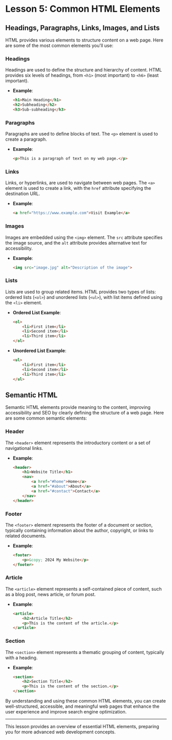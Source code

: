 # Lesson 5: Common HTML Elements

## Headings, Paragraphs, Links, Images, and Lists

HTML provides various elements to structure content on a web page. Here are some of the most common elements you'll use:

### Headings

Headings are used to define the structure and hierarchy of content. HTML provides six levels of headings, from `<h1>` (most important) to `<h6>` (least important).

- **Example**:
  ```html
  <h1>Main Heading</h1>
  <h2>Subheading</h2>
  <h3>Sub-subheading</h3>
  ```

### Paragraphs

Paragraphs are used to define blocks of text. The `<p>` element is used to create a paragraph.

- **Example**:
  ```html
  <p>This is a paragraph of text on my web page.</p>
  ```

### Links

Links, or hyperlinks, are used to navigate between web pages. The `<a>` element is used to create a link, with the `href` attribute specifying the destination URL.

- **Example**:
  ```html
  <a href="https://www.example.com">Visit Example</a>
  ```

### Images

Images are embedded using the `<img>` element. The `src` attribute specifies the image source, and the `alt` attribute provides alternative text for accessibility.

- **Example**:
  ```html
  <img src="image.jpg" alt="Description of the image">
  ```

### Lists

Lists are used to group related items. HTML provides two types of lists: ordered lists (`<ol>`) and unordered lists (`<ul>`), with list items defined using the `<li>` element.

- **Ordered List Example**:
  ```html
  <ol>
      <li>First item</li>
      <li>Second item</li>
      <li>Third item</li>
  </ol>
  ```

- **Unordered List Example**:
  ```html
  <ul>
      <li>First item</li>
      <li>Second item</li>
      <li>Third item</li>
  </ul>
  ```

## Semantic HTML

Semantic HTML elements provide meaning to the content, improving accessibility and SEO by clearly defining the structure of a web page. Here are some common semantic elements:

### Header

The `<header>` element represents the introductory content or a set of navigational links.

- **Example**:
  ```html
  <header>
      <h1>Website Title</h1>
      <nav>
          <a href="#home">Home</a>
          <a href="#about">About</a>
          <a href="#contact">Contact</a>
      </nav>
  </header>
  ```

### Footer

The `<footer>` element represents the footer of a document or section, typically containing information about the author, copyright, or links to related documents.

- **Example**:
  ```html
  <footer>
      <p>&copy; 2024 My Website</p>
  </footer>
  ```

### Article

The `<article>` element represents a self-contained piece of content, such as a blog post, news article, or forum post.

- **Example**:
  ```html
  <article>
      <h2>Article Title</h2>
      <p>This is the content of the article.</p>
  </article>
  ```

### Section

The `<section>` element represents a thematic grouping of content, typically with a heading.

- **Example**:
  ```html
  <section>
      <h2>Section Title</h2>
      <p>This is the content of the section.</p>
  </section>
  ```

By understanding and using these common HTML elements, you can create well-structured, accessible, and meaningful web pages that enhance the user experience and improve search engine optimization.

---

This lesson provides an overview of essential HTML elements, preparing you for more advanced web development concepts.